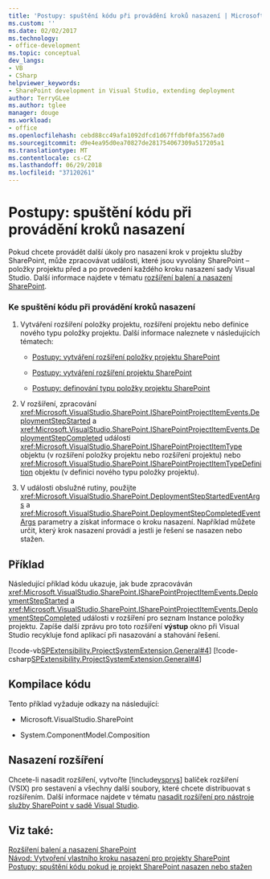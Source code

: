 ```yaml
---
title: 'Postupy: spuštění kódu při provádění kroků nasazení | Microsoft Docs'
ms.custom: ''
ms.date: 02/02/2017
ms.technology:
- office-development
ms.topic: conceptual
dev_langs:
- VB
- CSharp
helpviewer_keywords:
- SharePoint development in Visual Studio, extending deployment
author: TerryGLee
ms.author: tglee
manager: douge
ms.workload:
- office
ms.openlocfilehash: cebd88cc49afa1092dfcd1d67ffdbf0fa3567ad0
ms.sourcegitcommit: d9e4ea95d0ea70827de281754067309a517205a1
ms.translationtype: MT
ms.contentlocale: cs-CZ
ms.lasthandoff: 06/29/2018
ms.locfileid: "37120261"
---
```

# <a name="how-to-run-code-when-deployment-steps-are-executed"></a>Postupy: spuštění kódu při provádění kroků nasazení
  Pokud chcete provádět další úkoly pro nasazení krok v projektu služby SharePoint, může zpracovávat události, které jsou vyvolány SharePoint – položky projektu před a po provedení každého kroku nasazení sady Visual Studio. Další informace najdete v tématu [rozšíření balení a nasazení SharePoint](../sharepoint/extending-sharepoint-packaging-and-deployment.md).  
  
### <a name="to-run-code-when-deployment-steps-are-executed"></a>Ke spuštění kódu při provádění kroků nasazení  
  
1.  Vytváření rozšíření položky projektu, rozšíření projektu nebo definice nového typu položky projektu. Další informace naleznete v následujících tématech:  
  
    -   [Postupy: vytváření rozšíření položky projektu SharePoint](../sharepoint/how-to-create-a-sharepoint-project-item-extension.md)  
  
    -   [Postupy: vytváření rozšíření projektu SharePoint](../sharepoint/how-to-create-a-sharepoint-project-extension.md)  
  
    -   [Postupy: definování typu položky projektu SharePoint](../sharepoint/how-to-define-a-sharepoint-project-item-type.md)  
  
2.  V rozšíření, zpracování <xref:Microsoft.VisualStudio.SharePoint.ISharePointProjectItemEvents.DeploymentStepStarted> a <xref:Microsoft.VisualStudio.SharePoint.ISharePointProjectItemEvents.DeploymentStepCompleted> události <xref:Microsoft.VisualStudio.SharePoint.ISharePointProjectItemType> objektu (v rozšíření položky projektu nebo rozšíření projektu) nebo <xref:Microsoft.VisualStudio.SharePoint.ISharePointProjectItemTypeDefinition> objektu (v definici nového typu položky projektu).  
  
3.  V události obslužné rutiny, použijte <xref:Microsoft.VisualStudio.SharePoint.DeploymentStepStartedEventArgs> a <xref:Microsoft.VisualStudio.SharePoint.DeploymentStepCompletedEventArgs> parametry a získat informace o kroku nasazení. Například můžete určit, který krok nasazení provádí a jestli je řešení se nasazen nebo stažen.  
  
## <a name="example"></a>Příklad  
 Následující příklad kódu ukazuje, jak bude zpracováván <xref:Microsoft.VisualStudio.SharePoint.ISharePointProjectItemEvents.DeploymentStepStarted> a <xref:Microsoft.VisualStudio.SharePoint.ISharePointProjectItemEvents.DeploymentStepCompleted> události v rozšíření pro seznam Instance položky projektu. Zapíše další zprávu pro toto rozšíření **výstup** okno při Visual Studio recykluje fond aplikací při nasazování a stahování řešení.  
  
 [!code-vb[SPExtensibility.ProjectSystemExtension.General#4](../sharepoint/codesnippet/VisualBasic/projectsystemexamples/extension/handledeploymentstepevents.vb#4)]
 [!code-csharp[SPExtensibility.ProjectSystemExtension.General#4](../sharepoint/codesnippet/CSharp/projectsystemexamples/extension/handledeploymentstepevents.cs#4)]  
  
## <a name="compile-the-code"></a>Kompilace kódu  
 Tento příklad vyžaduje odkazy na následující:  
  
-   Microsoft.VisualStudio.SharePoint  
  
-   System.ComponentModel.Composition  
  
## <a name="deploy-the-extension"></a>Nasazení rozšíření  
 Chcete-li nasadit rozšíření, vytvořte [!include[vsprvs](../sharepoint/includes/vsprvs-md.md)] balíček rozšíření (VSIX) pro sestavení a všechny další soubory, které chcete distribuovat s rozšířením. Další informace najdete v tématu [nasadit rozšíření pro nástroje služby SharePoint v sadě Visual Studio](../sharepoint/deploying-extensions-for-the-sharepoint-tools-in-visual-studio.md).  
  
## <a name="see-also"></a>Viz také:
 [Rozšíření balení a nasazení SharePoint](../sharepoint/extending-sharepoint-packaging-and-deployment.md)   
 [Návod: Vytvoření vlastního kroku nasazení pro projekty SharePoint](../sharepoint/walkthrough-creating-a-custom-deployment-step-for-sharepoint-projects.md)   
 [Postupy: spuštění kódu pokud je projekt SharePoint nasazen nebo stažen](../sharepoint/how-to-run-code-when-a-sharepoint-project-is-deployed-or-retracted.md)  
  
  
